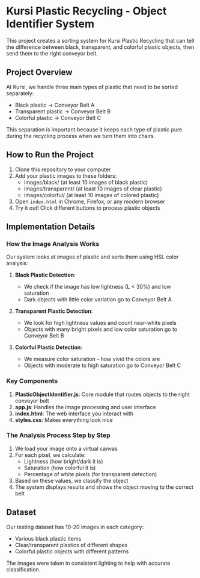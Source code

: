 # Kursi Plastic Recycling - Object Identifier System

This project creates a sorting system for Kursi Plastic Recycling that can tell the difference between black, transparent, and colorful plastic objects, then send them to the right conveyor belt.

## Project Overview

At Kursi, we handle three main types of plastic that need to be sorted separately:
- Black plastic → Conveyor Belt A
- Transparent plastic → Conveyor Belt B
- Colorful plastic → Conveyor Belt C

This separation is important because it keeps each type of plastic pure during the recycling process when we turn them into chairs.

## How to Run the Project

1. Clone this repository to your computer
2. Add your plastic images to these folders:
   - images/black/ (at least 10 images of black plastic)
   - images/transparent/ (at least 10 images of clear plastic)
   - images/colorful/ (at least 10 images of colored plastic)
3. Open `index.html` in Chrome, Firefox, or any modern browser
4. Try it out! Click different buttons to process plastic objects

## Implementation Details

### How the Image Analysis Works

Our system looks at images of plastic and sorts them using HSL color analysis:

1. **Black Plastic Detection**:
   - We check if the image has low lightness (L < 30%) and low saturation
   - Dark objects with little color variation go to Conveyor Belt A

2. **Transparent Plastic Detection**:
   - We look for high lightness values and count near-white pixels
   - Objects with many bright pixels and low color saturation go to Conveyor Belt B

3. **Colorful Plastic Detection**:
   - We measure color saturation - how vivid the colors are
   - Objects with moderate to high saturation go to Conveyor Belt C

### Key Components

1. **PlasticObjectIdentifier.js**: Core module that routes objects to the right conveyor belt
2. **app.js**: Handles the image processing and user interface
3. **index.html**: The web interface you interact with
4. **styles.css**: Makes everything look nice

### The Analysis Process Step by Step

1. We load your image onto a virtual canvas
2. For each pixel, we calculate:
   - Lightness (how bright/dark it is)
   - Saturation (how colorful it is)
   - Percentage of white pixels (for transparent detection)
3. Based on these values, we classify the object
4. The system displays results and shows the object moving to the correct belt

## Dataset

Our testing dataset has 10-20 images in each category:
- Various black plastic items
- Clear/transparent plastics of different shapes
- Colorful plastic objects with different patterns

The images were taken in consistent lighting to help with accurate classification.
